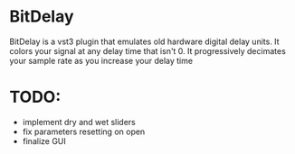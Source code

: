 # BitDelay

BitDelay is a vst3 plugin that emulates old hardware digital delay units. It colors your signal at any delay time that isn't 0. It progressively decimates your sample rate as you increase your delay time

# TODO:
  - implement dry and wet sliders
  - fix parameters resetting on open
  - finalize GUI 
